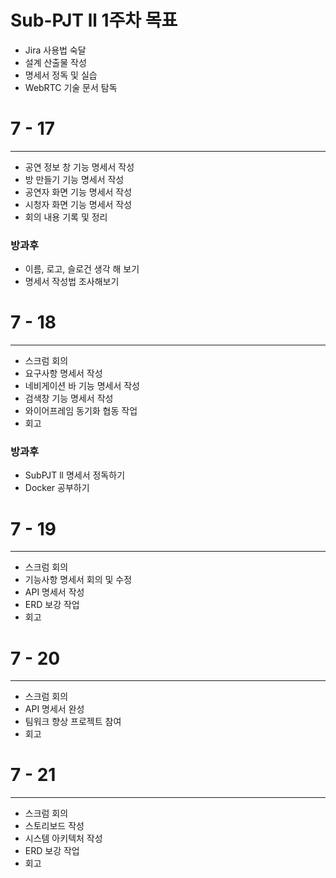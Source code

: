 # Sub-PJT ll 1주차 목표

- Jira 사용법 숙달
- 설계 산출물 작성
- 명세서 정독 및 실습
- WebRTC 기술 문서 탐독

# 7 - 17

---

- 공연 정보 창 기능 명세서 작성
- 방 만들기 기능 명세서 작성
- 공연자 화면 기능 명세서 작성
- 시청자 화면 기능 명세서 작성
- 회의 내용 기록 및 정리

### 방과후

- 이름, 로고, 슬로건 생각 해 보기
- 명세서 작성법 조사해보기

# 7 - 18

---

- 스크럼 회의
- 요구사항 명세서 작성
- 네비게이션 바 기능 명세서 작성
- 검색창 기능 명세서 작성
- 와이어프레임 동기화 협동 작업
- 회고

### 방과후

- SubPJT ll 명세서 정독하기
- Docker 공부하기


# 7 - 19

---

- 스크럼 회의
- 기능사항 명세서 회의 및 수정
- API 명세서 작성
- ERD 보강 작업
- 회고

# 7 - 20

---

- 스크럼 회의
- API 명세서 완성
- 팀워크 향상 프로젝트 참여
- 회고

# 7 - 21

---

- 스크럼 회의
- 스토리보드 작성
- 시스템 아키텍처 작성
- ERD 보강 작업
- 회고
